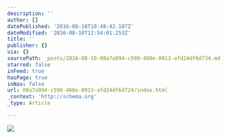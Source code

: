 ```yaml
---
description: ''
author: []
datePublished: '2016-08-18T10:48:42.187Z'
dateModified: '2016-08-10T12:54:01.253Z'
title: ''
publisher: {}
via: {}
sourcePath: _posts/2016-08-10-08a7a994-c598-468e-8913-afd24df6d724.md
starred: false
inFeed: true
hasPage: true
inNav: false
url: 08a7a994-c598-468e-8913-afd24df6d724/index.html
_context: 'http://schema.org'
_type: Article

---
```

![](https://the-grid-user-content.s3-us-west-2.amazonaws.com/813eb305-865c-4fc8-aa61-8b285e5a587a.jpg)
